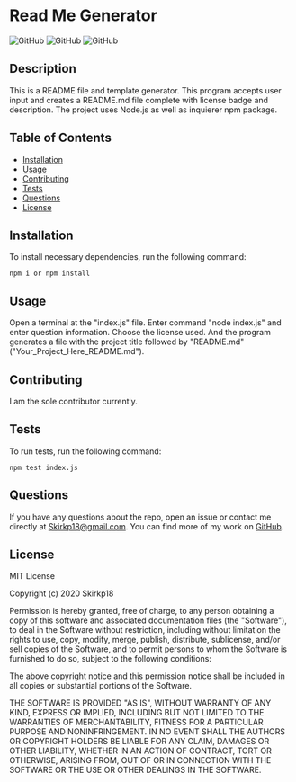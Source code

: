 # Read Me Generator

![GitHub](https://img.shields.io/github/downloads/Skirkp18/Read_Me_Generator/total) ![GitHub](https://img.shields.io/github/languages/top/Skirkp18/Read_Me_Generator) ![GitHub](https://img.shields.io/badge/license-MIT-green?style=flat) 

## Description
This is a README file and template generator. This program accepts user input and creates a README.md file complete with license badge and description. The project uses Node.js as well as inquierer npm package.
## Table of Contents 
* [Installation](#installation)
* [Usage](#usage)
* [Contributing](#contributing)
* [Tests](#tests)
* [Questions](#questions)
* [License](#license)
## Installation
To install necessary dependencies, run the following command:
``` 
npm i or npm install
```
## Usage
Open a terminal at the "index.js" file. Enter command "node index.js" and enter question information. Choose the license used. And the program generates a file with the project title followed by "README.md" ("Your_Project_Here_README.md").
## Contributing
I am the sole contributor currently.
## Tests
To run tests, run the following command:
```
npm test index.js
```
## Questions
If you have any questions about the repo, open an issue or contact me directly at Skirkp18@gmail.com. You can find more of my work on [GitHub](https://github.com/Skirkp18).
## License
MIT License

Copyright (c) 2020 Skirkp18

Permission is hereby granted, free of charge, to any person obtaining a copy
of this software and associated documentation files (the "Software"), to deal
in the Software without restriction, including without limitation the rights
to use, copy, modify, merge, publish, distribute, sublicense, and/or sell
copies of the Software, and to permit persons to whom the Software is
furnished to do so, subject to the following conditions:

The above copyright notice and this permission notice shall be included in all
copies or substantial portions of the Software.

THE SOFTWARE IS PROVIDED "AS IS", WITHOUT WARRANTY OF ANY KIND, EXPRESS OR
IMPLIED, INCLUDING BUT NOT LIMITED TO THE WARRANTIES OF MERCHANTABILITY,
FITNESS FOR A PARTICULAR PURPOSE AND NONINFRINGEMENT. IN NO EVENT SHALL THE
AUTHORS OR COPYRIGHT HOLDERS BE LIABLE FOR ANY CLAIM, DAMAGES OR OTHER
LIABILITY, WHETHER IN AN ACTION OF CONTRACT, TORT OR OTHERWISE, ARISING FROM,
OUT OF OR IN CONNECTION WITH THE SOFTWARE OR THE USE OR OTHER DEALINGS IN THE
SOFTWARE.
